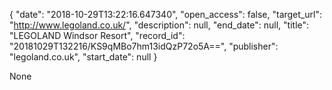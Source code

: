 {
  "date": "2018-10-29T13:22:16.647340", 
  "open_access": false, 
  "target_url": "http://www.legoland.co.uk/", 
  "description": null, 
  "end_date": null, 
  "title": "LEGOLAND Windsor Resort", 
  "record_id": "20181029T132216/KS9qMBo7hm13idQzP72o5A==", 
  "publisher": "legoland.co.uk", 
  "start_date": null
}

None